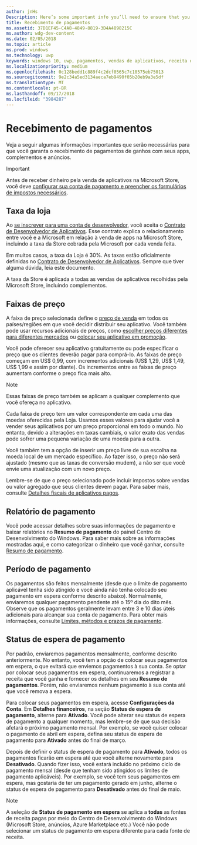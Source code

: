 ```yaml
---
author: jnHs
Description: Here’s some important info you’ll need to ensure that you receive payment for your apps, in-app products (IAPs), and advertising earnings.
title: Recebimento de pagamentos
ms.assetid: 37D1EF45-C4A8-4849-8819-3D4A4898215C
ms.author: wdg-dev-content
ms.date: 02/05/2018
ms.topic: article
ms.prod: windows
ms.technology: uwp
keywords: windows 10, uwp, pagamentos, vendas de aplicativos, receita do aplicativo, pagamento, taxa da store, pagamento em espera, porcentagem
ms.localizationpriority: medium
ms.openlocfilehash: 0c128bedd1c889f4c2dcf0565c7c10575eb75013
ms.sourcegitcommit: 9e2c34a5ed3134aeca7eb9490f05b20eb9a3e5df
ms.translationtype: MT
ms.contentlocale: pt-BR
ms.lasthandoff: 09/17/2018
ms.locfileid: "3984287"
---
```

# <a name="getting-paid"></a>Recebimento de pagamentos
Veja a seguir algumas informações importantes que serão necessárias para que você garanta o recebimento de pagamentos de ganhos com seus apps, complementos e anúncios.

> [!IMPORTANT]
> Antes de receber dinheiro pela venda de aplicativos na Microsoft Store, você deve [configurar sua conta de pagamento e preencher os formulários de impostos necessários](setting-up-your-payout-account-and-tax-forms.md).

## <a name="store-fee"></a>Taxa da loja

Ao [se inscrever para uma conta de desenvolvedor](http://go.microsoft.com/fwlink/p/?LinkID=615100), você aceita o [Contrato de Desenvolvedor de Aplicativos](https://docs.microsoft.com/legal/windows/agreements/app-developer-agreement). Esse contrato explica o relacionamento entre você e a Microsoft em relação à venda de apps na Microsoft Store, incluindo a taxa da Store cobrada pela Microsoft por cada venda feita.

Em muitos casos, a taxa da Loja é 30%. As taxas estão oficialmente definidas no [Contrato de Desenvolvedor de Aplicativos](https://docs.microsoft.com/legal/windows/agreements/app-developer-agreement). Sempre que tiver alguma dúvida, leia este documento.

A taxa da Store é aplicada a todas as vendas de aplicativos recolhidas pela Microsoft Store, incluindo complementos.


## <a name="price-tiers"></a>Faixas de preço

A faixa de preço selecionada define o [preço de venda](set-and-schedule-app-pricing.md#base-price) em todos os países/regiões em que você decidir distribuir seu aplicativo. Você também pode usar recursos adicionais de preços, como [escolher preços diferentes para diferentes mercados](set-and-schedule-app-pricing.md#override-base-price-for-specific-markets) ou [colocar seu aplicativo em promoção](put-apps-and-add-ons-on-sale.md).

Você pode oferecer seu aplicativo gratuitamente ou pode especificar o preço que os clientes deverão pagar para comprá-lo. As faixas de preço começam em US$ 0,99, com incrementos adicionais (US$ 1,29, US$ 1,49, US$ 1,99 e assim por diante). Os incrementos entre as faixas de preço aumentam conforme o preço fica mais alto.

> [!NOTE] 
> Essas faixas de preço também se aplicam a qualquer complemento que você ofereça no aplicativo.

Cada faixa de preço tem um valor correspondente em cada uma das moedas oferecidas pela Loja. Usamos esses valores para ajudar você a vender seus aplicativos por um preço proporcional em todo o mundo. No entanto, devido a alterações em taxas cambiais, o valor exato das vendas pode sofrer uma pequena variação de uma moeda para a outra.

Você também tem a opção de inserir um preço livre de sua escolha na moeda local de um mercado específico. Ao fazer isso, o preço não será ajustado (mesmo que as taxas de conversão mudem), a não ser que você envie uma atualização com um novo preço. 

Lembre-se de que o preço selecionado pode incluir impostos sobre vendas ou valor agregado que seus clientes devem pagar. Para saber mais, consulte [Detalhes fiscais de aplicativos pagos](tax-details-for-paid-apps.md).


## <a name="payout-reporting"></a>Relatório de pagamento

Você pode acessar detalhes sobre suas informações de pagamento e baixar relatórios no **Resumo de pagamento** do painel Centro de Desenvolvimento do Windows. Para saber mais sobre as informações mostradas aqui, e como categorizar o dinheiro que você ganhar, consulte [Resumo de pagamento](payout-summary.md).


## <a name="payout-timeframe"></a>Período de pagamento

Os pagamentos são feitos mensalmente (desde que o limite de pagamento aplicável tenha sido atingido e você ainda não tenha colocado seu pagamento em espera conforme descrito abaixo). Normalmente, enviaremos qualquer pagamento pendente até o 15º dia do dito mês. Observe que os pagamentos geralmente levam entre 3 e 10 dias úteis adicionais para alcançar sua conta de pagamento. Para obter mais informações, consulte [Limites, métodos e prazos de pagamento](payment-thresholds-methods-and-timeframes.md).


##  <a name="payout-hold-status"></a>Status de espera de pagamento

Por padrão, enviaremos pagamentos mensalmente, conforme descrito anteriormente. No entanto, você tem a opção de colocar seus pagamentos em espera, o que evitará que enviemos pagamentos à sua conta. Se optar por colocar seus pagamentos em espera, continuaremos a registrar a receita que você ganha e fornecer os detalhes em seu **Resumo de pagamentos**. Porém, não enviaremos nenhum pagamento à sua conta até que você remova a espera. 

Para colocar seus pagamentos em espera, acesse **Configurações da Conta**. Em **Detalhes financeiros**, na seção **Status de espera de pagamento**, alterne para **Ativado**. Você pode alterar seu status de espera de pagamento a qualquer momento, mas lembre-se de que sua decisão afetará o próximo pagamento mensal. Por exemplo, se você quiser colocar o pagamento de abril em espera, defina seu status de espera de pagamento para **Ativado** antes do final de março.

Depois de definir o status de espera de pagamento para **Ativado**, todos os pagamentos ficarão em espera até que você alterne novamente para **Desativado**. Quando fizer isso, você estará incluído no próximo ciclo de pagamento mensal (desde que tenham sido atingidos os limites de pagamento aplicáveis). Por exemplo, se você tem seus pagamentos em espera, mas gostaria de ter um pagamento gerado em junho, alterne o status de espera de pagamento para **Desativado** antes do final de maio.

> [!NOTE]
> A seleção de **Status de pagamento em espera** se aplica a **todas** as fontes de receita pagas por meio do Centro de Desenvolvimento do Windows (Microsoft Store, anúncios, Azure Marketplace etc.) Você não pode selecionar um status de pagamento em espera diferente para cada fonte de receita.


 

 




